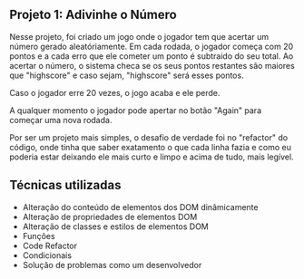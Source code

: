 Projeto 1: Adivinhe o Número
---

Nesse projeto, foi criado um jogo onde o jogador tem que acertar um número gerado aleatóriamente. 
Em cada rodada, o jogador começa com 20 pontos e a cada erro que ele cometer um ponto é subtraido do seu total. Ao acertar o número, o sistema checa se os seus pontos restantes são maiores que "highscore" e caso sejam, "highscore" será esses pontos.

Caso o jogador erre 20 vezes, o jogo acaba e ele perde.

A qualquer momento o jogador pode apertar no botão "Again" para começar uma nova rodada.

Por ser um projeto mais simples, o desafio de verdade foi no "refactor" do código, onde tinha que saber exatamento o que cada linha fazia e como eu poderia estar deixando ele mais curto e limpo e acima de tudo, mais legível.

Técnicas utilizadas
---

-	Alteração do conteúdo de elementos dos DOM dinâmicamente
-	Alteração de propriedades de elementos DOM
-	Alteração de classes e estilos de elementos DOM
-	Funções
-	Code Refactor
-	Condicionais
-	Solução de problemas como um desenvolvedor
